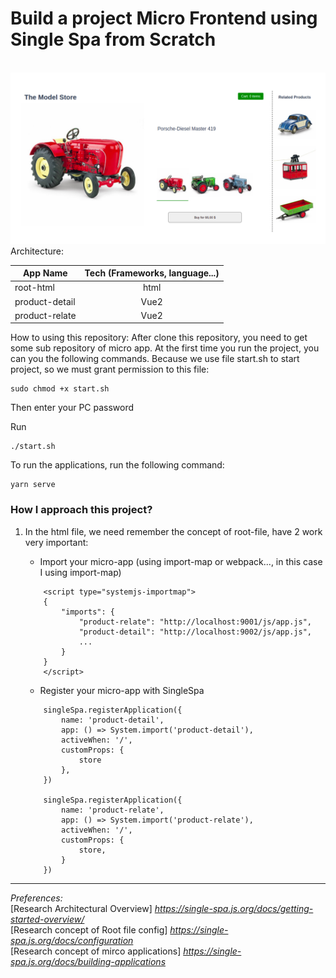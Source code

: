 # Build a project Micro Frontend using Single Spa from Scratch

<br>
<img src="/public/images/micro-frontend-single-spa.png" alt="idea logo"/>
Architecture:<br>

| App Name       | Tech (Frameworks, language...) |
| -------------- | :----------------------------: |
| root-html      |              html              |
| product-detail |              Vue2              |
| product-relate |              Vue2              |

How to using this repository:
After clone this repository, you need to get some sub repository of micro app. At the first time you run the project, you can you the following commands. Because we use file start.sh to start project, so we must grant permission to this file:

```
sudo chmod +x start.sh
```

Then enter your PC password

Run

```
./start.sh
```

To run the applications, run the following command:

```
yarn serve
```

### How I approach this project?

1. In the html file, we need remember the concept of root-file, have 2 work very important:

   - Import your micro-app (using import-map or webpack..., in this case I using import-map)

   ```
       <script type="systemjs-importmap">
       {
           "imports": {
               "product-relate": "http://localhost:9001/js/app.js",
               "product-detail": "http://localhost:9002/js/app.js",
               ...
           }
       }
       </script>
   ```

   - Register your micro-app with SingleSpa

   ```
       singleSpa.registerApplication({
           name: 'product-detail',
           app: () => System.import('product-detail'),
           activeWhen: '/',
           customProps: {
               store
           },
       })

       singleSpa.registerApplication({
           name: 'product-relate',
           app: () => System.import('product-relate'),
           activeWhen: '/',
           customProps: {
               store,
           }
       })
   ```

---

_Preferences:_
<br>
[Research Architectural Overview] *https://single-spa.js.org/docs/getting-started-overview/*
<br>
[Research concept of Root file config] *https://single-spa.js.org/docs/configuration*
<br>
[Research concept of mirco applications] *https://single-spa.js.org/docs/building-applications*
